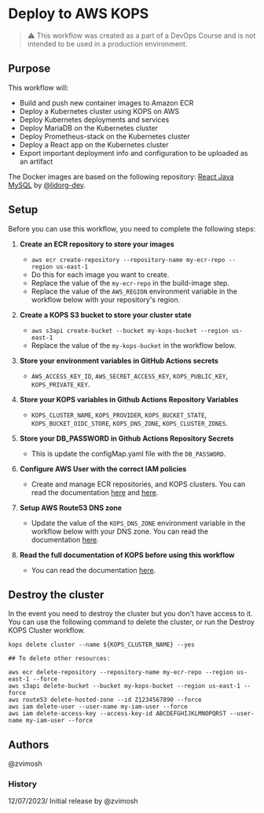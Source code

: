 # Deploy to AWS KOPS

> :warning: This workflow was created as a part of a DevOps Course and is not intended to be used in a production environment.

## Purpose

This workflow will:

- Build and push new container images to Amazon ECR
- Deploy a Kubernetes cluster using KOPS on AWS
- Deploy Kubernetes deployments and services
- Deploy MariaDB on the Kubernetes cluster
- Deploy Prometheus-stack on the Kubernetes cluster
- Deploy a React app on the Kubernetes cluster
- Export important deployment info and configuration to be uploaded as an artifact

The Docker images are based on the following repository: [React Java MySQL](https://github.com/lidorg-dev/react-java0mysql) by [@lidorg-dev](https://github.com/lidorg-dev).

## Setup

Before you can use this workflow, you need to complete the following steps:

1. **Create an ECR repository to store your images**
    - `aws ecr create-repository --repository-name my-ecr-repo --region us-east-1`
    - Do this for each image you want to create.
    - Replace the value of the `my-ecr-repo` in the build-image step.
    - Replace the value of the `AWS_REGION` environment variable in the workflow below with your repository's region.

2. **Create a KOPS S3 bucket to store your cluster state**
    - `aws s3api create-bucket --bucket my-kops-bucket --region us-east-1`
    - Replace the value of the `my-kops-bucket` in the workflow below.

3. **Store your environment variables in GitHub Actions secrets**
    - `AWS_ACCESS_KEY_ID`, `AWS_SECRET_ACCESS_KEY`, `KOPS_PUBLIC_KEY`, `KOPS_PRIVATE_KEY`.

4. **Store your KOPS variables in Github Actions Repository Variables**
    - `KOPS_CLUSTER_NAME`, `KOPS_PROVIDER`, `KOPS_BUCKET_STATE`, `KOPS_BUCKET_OIDC_STORE`, `KOPS_DNS_ZONE`, `KOPS_CLUSTER_ZONES`.

5. **Store your DB_PASSWORD in Github Actions Repository Secrets**
    - This is update the configMap.yaml file with the `DB_PASSWORD`.

6. **Configure AWS User with the correct IAM policies**
    - Create and manage ECR repositories, and KOPS clusters. You can read the documentation [here](https://docs.aws.amazon.com/AmazonECR/latest/userguide/repository-create-permissions.html) and [here](https://kops.sigs.k8s.io/getting_started/aws/).

7. **Setup AWS Route53 DNS zone**
    - Update the value of the `KOPS_DNS_ZONE` environment variable in the workflow below with your DNS zone. You can read the documentation [here](https://kops.sigs.k8s.io/getting_started/aws/).

8. **Read the full documentation of KOPS before using this workflow**
    - You can read the documentation [here](https://kops.sigs.k8s.io/).

## Destroy the cluster

In the event you need to destroy the cluster but you don't have access to it. You can use the following command to delete the cluster, or run the Destroy KOPS Cluster workflow.

```shell
kops delete cluster --name ${KOPS_CLUSTER_NAME} --yes

## To delete other resources:

aws ecr delete-repository --repository-name my-ecr-repo --region us-east-1 --force
aws s3api delete-bucket --bucket my-kops-bucket --region us-east-1 --force
aws route53 delete-hosted-zone --id Z1234567890 --force
aws iam delete-user --user-name my-iam-user --force
aws iam delete-access-key --access-key-id ABCDEFGHIJKLMNOPQRST --user-name my-iam-user --force
```

## Authors

@zvimosh

### History

12/07/2023/ Initial release by @zvimosh

